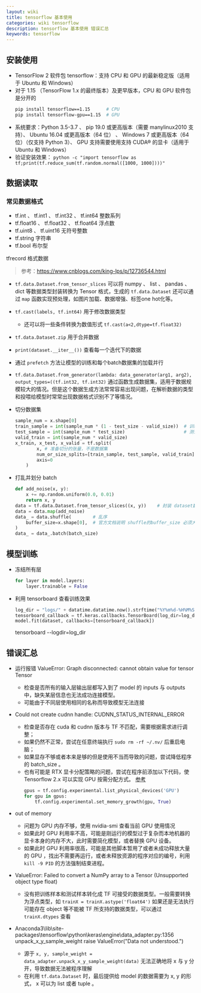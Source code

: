 ```yaml
---
layout: wiki
title: tensorflow 基本使用
categories: wiki tensorflow
description: tensorflow 基本使用 错误汇总
keywords: tensorflow
---
```


## 安装使用
+ TensorFlow 2 软件包 tensorflow：支持 CPU 和 GPU 的最新稳定版（适用于 Ubuntu 和 Windows）
+ 对于 1.15 （TensorFlow 1.x 的最终版本）及更早版本，CPU 和 GPU 软件包是分开的
    ```bash
    pip install tensorflow==1.15      # CPU
    pip install tensorflow-gpu==1.15  # GPU
    ```
+ 系统要求：Python 3.5-3.7 、 pip 19.0 或更高版本（需要 manylinux2010 支持）、 Ubuntu 16.04 或更高版本（64 位） 、 Windows 7 或更高版本（64 位）（仅支持 Python 3）、 GPU 支持需要使用支持 CUDA® 的显卡（适用于 Ubuntu 和 Windows）
+ 验证安装效果： `python -c "import tensorflow as tf;print(tf.reduce_sum(tf.random.normal([1000, 1000])))"` 

## 数据读取

### 常见数据格式

+ tf.int 、 tf.int1 、 tf.int32 、 tf.int64   整数系列
+ tf.float16 、 tf.float32 、 tf.float64 浮点数
+ tf.uint8 、 tf.uint16  无符号整数
+ tf.string 字符串
+ tf.bool   布尔型

tfrecord 格式数据

> 参考：https://www.cnblogs.com/king-lps/p/12736544.html
+ `tf.data.Dataset.from_tensor_slices` 可以将 numpy 、 list 、 pandas 、 dict 等数据类型封装转换为 Tensor 格式，生成的 `tf.data.Dataset` 还可以通过 `map`
 函数实现预处理，如图片加载、数据增强、标签one hot化等。
+ `tf.cast(labels, tf.int64)` 用于修改数据类型
  + 还可以将一些条件转换为数值形式 `tf.cast(a<2,dtype=tf.float32)` 
+ `tf.data.Dataset.zip` 用于合并数据
+ `print(dataset.__iter__())` 查看每一个迭代下的数据
+ 通过 `prefetch` 方法让模型的训练和每个batch数据集的加载并行
+ `tf.data.Dataset.from_generator(lambda: data_generator(arg1, arg2), output_types=((tf.int32, tf.int32)` 通过函数生成数据集，适用于数据规模较大的情况。但是这个数据生成方法常常容易出现问题，在解析数据的类型和投喂给模型时常常出现数据格式识别不了等情况。

+ 切分数据集
    ```python
    sample_num = x.shape[0]
    train_sample = int(sample_num * (1 - test_size - valid_size))  # 训练集的份数
    test_sample = int(sample_num * test_size)                      # 测试集测份数
    valid_train = int(sample_num * valid_size)    
    x_train, x_test, x_valid = tf.split(  
            x, # 准备切分的张量，不是数据集
            num_or_size_splits=[train_sample, test_sample, valid_train],
            axis=0
        )
    ```
+ 打乱并划分 batch 
    ```python
    def add_noise(x, y):
        x += np.random.uniform(0.0, 0.01)
        return x, y
    data = tf.data.Dataset.from_tensor_slices((x, y))    # 封装 dataset数据集格式
    data = data.map(add_noise)
    data_ = data.shuffle(        # 乱序
        buffer_size=x.shape[0],  # 官方文档说明 shuffle的buffer_size 必须大于或等于样本数量，过大会浪费内存空间，过小会导致打乱不充分。
    )
    data_ = data_.batch(batch_size)
    ```

## 模型训练

+ 冻结所有层
    ```python
    for layer in model.layers:
        layer.trainable = False
    ```
+ 利用 tensorboard 查看训练效果
    ```python
    log_dir = "logs/" + datatime.datatime.now().strftime("%Y%m%d-%H%M%S")
    tensorboard_callback = tf.keras.callbacks.TensorBoard(log_dir=log_dir, histogram_freq=1)
    model.fit(dataset, callbacks=[tensorboard_callback])
    ```
    tensorboard --logdir=log_dir



## 错误汇总

+ 运行报错 ValueError: Graph disconnected: cannot obtain value for tensor Tensor

    + 检查是否所有的输入层输出层都写入到了 model 的 inputs 与 outputs 中，缺失某层信息也无法成功连接模型。
    + 可能由于不同层使用相同的名称而导致模型无法连接

+ Could not create cudnn handle: CUDNN_STATUS_INTERNAL_ERROR
    * 检查是否存在 cuda 和 cudnn 版本与 TF 不匹配，需要根据需求进行调整；
    * 如果仍然不正常，尝试在任意终端执行 `sudo rm -rf ~/.nv/` 后重启电脑；
    * 如果显存不够或者本来是够的但是使用不当而导致的问题，尝试降低程序的 batch_size 。
    * 也有可能是 RTX 显卡分配策略的问题，尝试在程序前添加以下代码，使 Tensorflow 2.x 可以实现 GPU 按需分配方式。 [参考](https://blog.csdn.net/ghy_111/article/details/86672450)
        ```python
        gpus = tf.config.experimental.list_physical_devices('GPU')
        for gpu in gpus:
            tf.config.experimental.set_memory_growth(gpu, True)
        ```
+ out of memory
    * 问题为 GPU 内存不够，使用 nvidia-smi 查看当前 GPU 使用情况
    * 如果此时 GPU 利用率不高，可能是刚运行的模型过于复杂而本地机器的显卡本身的内存不大，此时需要简化模型，或者替换 GPU 设备。
    * 如果此时 GPU 利用率很高，可能是其他脚本暂用了或者未成功释放大量的 GPU ，找出不需要再运行，或者未释放资源的程序对应的编号，利用 `kill -9 PID` 的方法强制结束进程。

+ ValueError: Failed to convert a NumPy array to a Tensor (Unsupported object type float)
    * 没有把训练样本和测试样本转化成 TF 可接受的数据类型。一般需要转换为浮点类型，如 `trainX = trainX.astype('float64')` 如果还是无法执行可能存在 object 等不能被 TF 所支持的数据类型，可以通过 `trainX.dtypes` 查看

+ Anaconda3\lib\site-packages\tensorflow\python\keras\engine\data_adapter.py:1356 unpack_x_y_sample_weight  raise ValueError("Data not understood.")
    * 源于 `x, y, sample_weight = data_adapter.unpack_x_y_sample_weight(data)` 无法正确地将 x 与 y 分开，导致数据无法被程序理解
    * 在利用 `tf.data.Dataset` 时，最后提供给 model 的数据需要为 x, y 的形式， x 可以为 list 或者 tuple 。

